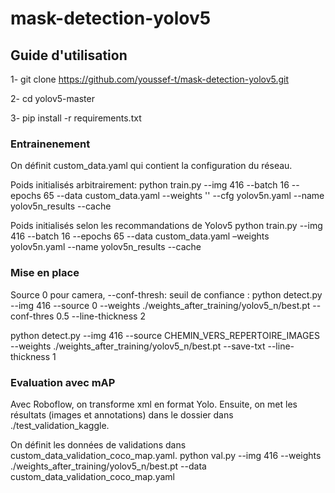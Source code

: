 # mask-detection-yolov5

## Guide d'utilisation

1-	git clone https://github.com/youssef-t/mask-detection-yolov5.git

2- cd yolov5-master

3- pip install -r requirements.txt

### Entrainenement

On définit custom_data.yaml qui contient la configuration du réseau.

Poids initialisés arbitrairement:
python train.py --img 416 --batch 16 --epochs 65 --data custom_data.yaml --weights '' --cfg yolov5n.yaml --name yolov5n_results  --cache

Poids initialisés selon les recommandations de Yolov5
python train.py --img 416 --batch 16 --epochs 65 --data custom_data.yaml –weights yolov5n.yaml --name yolov5n_results  --cache

### Mise en place
Source 0 pour camera, --conf-thresh: seuil de confiance :
python detect.py --img 416 --source 0 --weights ./weights_after_training/yolov5_n/best.pt --conf-thres 0.5 --line-thickness 2

python detect.py --img 416 --source CHEMIN_VERS_REPERTOIRE_IMAGES --weights ./weights_after_training/yolov5_n/best.pt --save-txt --line-thickness 1

### Evaluation avec mAP
Avec Roboflow, on transforme xml en format Yolo. Ensuite, on met les résultats (images et annotations) dans le dossier dans ./test_validation_kaggle.

On définit les données de validations dans custom_data_validation_coco_map.yaml.
python val.py --img 416 --weights ./weights_after_training/yolov5_n/best.pt --data custom_data_validation_coco_map.yaml 

